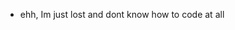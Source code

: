 - ehh, Im just lost and dont know how to code at all

<!---
Geolindrag/Geolindrag is a ✨ special ✨ repository because its `README.md` (this file) appears on your GitHub profile.
You can click the Preview link to take a look at your changes.
--->
